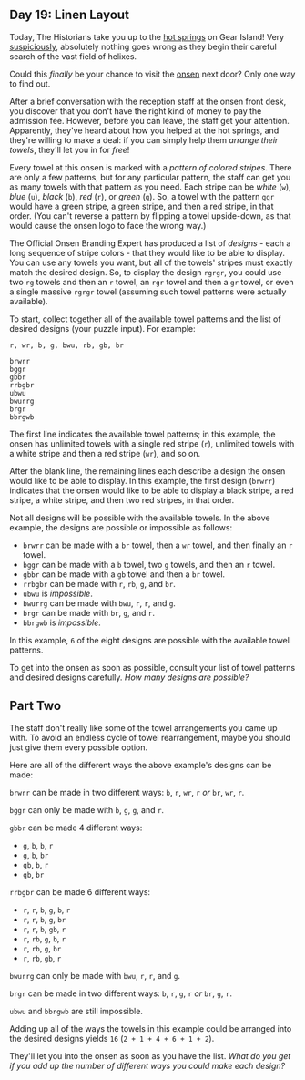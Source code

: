 ## Day 19: Linen Layout

Today, The Historians take you up to the [hot springs](https://adventofcode.com/2023/day/12) on Gear Island! Very [suspiciously](https://www.youtube.com/watch?v=ekL881PJMjI), absolutely nothing goes wrong as they begin their careful search of the vast field of helixes.

Could this _finally_ be your chance to visit the [onsen](https://en.wikipedia.org/wiki/Onsen) next door? Only one way to find out.

After a brief conversation with the reception staff at the onsen front desk, you discover that you don't have the right kind of money to pay the admission fee. However, before you can leave, the staff get your attention. Apparently, they've heard about how you helped at the hot springs, and they're willing to make a deal: if you can simply help them _arrange their towels_, they'll let you in for _free_!

Every towel at this onsen is marked with a _pattern of colored stripes_. There are only a few patterns, but for any particular pattern, the staff can get you as many towels with that pattern as you need. Each stripe can be _white_ (`w`), _blue_ (`u`), _black_ (`b`), _red_ (`r`), or _green_ (`g`). So, a towel with the pattern `ggr` would have a green stripe, a green stripe, and then a red stripe, in that order. (You can't reverse a pattern by flipping a towel upside-down, as that would cause the onsen logo to face the wrong way.)

The Official Onsen Branding Expert has produced a list of _designs_ - each a long sequence of stripe colors - that they would like to be able to display. You can use any towels you want, but all of the towels' stripes must exactly match the desired design. So, to display the design `rgrgr`, you could use two `rg` towels and then an `r` towel, an `rgr` towel and then a `gr` towel, or even a single massive `rgrgr` towel (assuming such towel patterns were actually available).

To start, collect together all of the available towel patterns and the list of desired designs (your puzzle input). For example:

```
r, wr, b, g, bwu, rb, gb, br

brwrr
bggr
gbbr
rrbgbr
ubwu
bwurrg
brgr
bbrgwb
```

The first line indicates the available towel patterns; in this example, the onsen has unlimited towels with a single red stripe (`r`), unlimited towels with a white stripe and then a red stripe (`wr`), and so on.

After the blank line, the remaining lines each describe a design the onsen would like to be able to display. In this example, the first design (`brwrr`) indicates that the onsen would like to be able to display a black stripe, a red stripe, a white stripe, and then two red stripes, in that order.

Not all designs will be possible with the available towels. In the above example, the designs are possible or impossible as follows:

*   `brwrr` can be made with a `br` towel, then a `wr` towel, and then finally an `r` towel.
*   `bggr` can be made with a `b` towel, two `g` towels, and then an `r` towel.
*   `gbbr` can be made with a `gb` towel and then a `br` towel.
*   `rrbgbr` can be made with `r`, `rb`, `g`, and `br`.
*   `ubwu` is _impossible_.
*   `bwurrg` can be made with `bwu`, `r`, `r`, and `g`.
*   `brgr` can be made with `br`, `g`, and `r`.
*   `bbrgwb` is _impossible_.

In this example, `6` of the eight designs are possible with the available towel patterns.

To get into the onsen as soon as possible, consult your list of towel patterns and desired designs carefully. _How many designs are possible?_

## Part Two

The staff don't really like some of the towel arrangements you came up with. To avoid an endless cycle of towel rearrangement, maybe you should just give them every possible option.

Here are all of the different ways the above example's designs can be made:

`brwrr` can be made in two different ways: `b`, `r`, `wr`, `r` _or_ `br`, `wr`, `r`.

`bggr` can only be made with `b`, `g`, `g`, and `r`.

`gbbr` can be made 4 different ways:

*   `g`, `b`, `b`, `r`
*   `g`, `b`, `br`
*   `gb`, `b`, `r`
*   `gb`, `br`

`rrbgbr` can be made 6 different ways:

*   `r`, `r`, `b`, `g`, `b`, `r`
*   `r`, `r`, `b`, `g`, `br`
*   `r`, `r`, `b`, `gb`, `r`
*   `r`, `rb`, `g`, `b`, `r`
*   `r`, `rb`, `g`, `br`
*   `r`, `rb`, `gb`, `r`

`bwurrg` can only be made with `bwu`, `r`, `r`, and `g`.

`brgr` can be made in two different ways: `b`, `r`, `g`, `r` _or_ `br`, `g`, `r`.

`ubwu` and `bbrgwb` are still impossible.

Adding up all of the ways the towels in this example could be arranged into the desired designs yields `16` (`2 + 1 + 4 + 6 + 1 + 2`).

They'll let you into the onsen as soon as you have the list. _What do you get if you add up the number of different ways you could make each design?_
